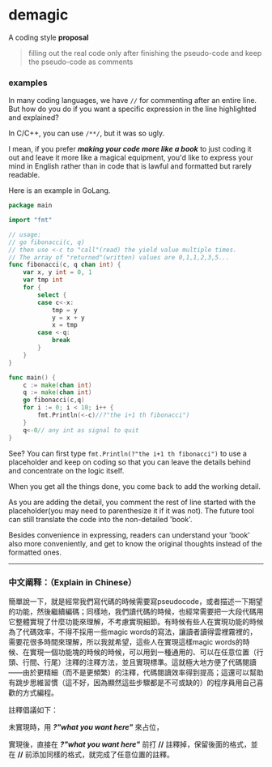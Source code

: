 # demagic
A coding style __proposal__
> filling out the real code only after finishing the pseudo-code and keep the pseudo-code as comments

### examples
In many coding languages, we have `//` for commenting after an entire line. But how do you do if you want a specific expression in the line highlighted and explained?

In C/C++, you can use `/**/`, but it was so ugly.

I mean, if you prefer ___making your code more like a book___ to just coding it out and leave it more like a magical equipment, you'd like to express your mind in English rather than in code that is lawful and formatted but rarely readable.

Here is an example in GoLang.

```go
package main

import "fmt"

// usage: 
// go fibonacci(c, q)
// then use <-c to "call"(read) the yield value multiple times. 
// The array of "returned"(written) values are 0,1,1,2,3,5...
func fibonacci(c, q chan int) {
	var x, y int = 0, 1
	var tmp int
	for {
		select {
		case c<-x:
			tmp = y
			y = x + y
			x = tmp
		case <-q:
			break
		}
	}
}

func main() {
	c := make(chan int)
	q := make(chan int)
	go fibonacci(c,q)
	for i := 0; i < 10; i++ {
		fmt.Println(<-c)//?"the i+1 th fibonacci")
	}
	q<-0// any int as signal to quit
}
```
See? You can first type `fmt.Println(?"the i+1 th fibonacci")` to use a placeholder and keep on coding so that you can leave the details behind and concentrate on the logic itself.

When you get all the things done, you come back to add the working detail.

As you are adding the detail, you comment the rest of line started with the placeholder(you may need to parenthesize it if it was not). The future tool can still translate the code into the non-detailed 'book'.

Besides convenience in expressing, readers can understand your 'book' also more conveniently, and get to know the original thoughts instead of the formatted ones.



* * *

### 中文阐释：（Explain in Chinese）

簡單說一下，就是經常我們寫代碼的時候需要寫pseudocode，或者描述一下期望的功能，然後繼續編碼；同樣地，我們讀代碼的時候，也經常需要把一大段代碼用它整體實現了什麼功能來理解，不考慮實現細節。有時候有些人在實現功能的時候為了代碼效率，不得不採用一些magic words的寫法，讓讀者讀得雲裡霧裡的，需要花很多時間來理解，所以我就希望，這些人在實現這樣magic words的時候、在實現一個功能塊的時候的時候，可以用到一種通用的、可以在任意位置（行頭、行間、行尾）注釋的注釋方法，並且實現標準。這就極大地方便了代碼閱讀——由於更精細（而不是更頻繁）的注釋，代碼閱讀效率得到提高；這還可以幫助有跳步思維習慣（這不好，因為顯然這些步驟都是不可或缺的）的程序員用自己喜歡的方式編程。



註釋倡議如下：

未實現時，用 ___?"what you want here"___ 來占位，

實現後，直接在 ___?"what you want here"___ 前打 __//__ 註釋掉，保留後面的格式，並在 __//__ 前添加同樣的格式，就完成了任意位置的註釋。

